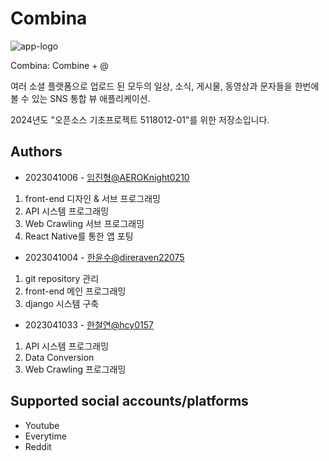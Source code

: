 # Combina
![app-logo](https://github.com/DireRaven22075/202401_Project/assets/19562627/cda47f99-0136-4200-9a23-bef7a699111b)

Combina: Combine + @

여러 소셜 플랫폼으로 업로드 된 모두의 일상, 소식, 게시물, 동영상과 문자들을 한번에 볼 수 있는 SNS 통합 뷰 애플리케이션.

2024년도 "오픈소스 기초프로젝트 5118012-01"를 위한 저장소입니다.

## Authors

- 2023041006 - [임진형@AEROKnight0210](https://github.com/AEROKnight0210)
1. front-end 디자인 & 서브 프로그래밍
2. API 시스템 프로그래밍
3. Web Crawling 서브 프로그래밍
4. React Native를 통한 앱 포팅

- 2023041004 - [한윤수@direraven22075](https://www.github.com/DireRaven22075)
1. git repository 관리
2. front-end 메인 프로그래밍
3. django 시스템 구축

- 2023041033 - [한철연@hcy0157](https://github.com/hcy0157)
1. API 시스템 프로그래밍
2. Data Conversion
3. Web Crawling 프로그래밍

## Supported social accounts/platforms

- Youtube
- Everytime
- Reddit

